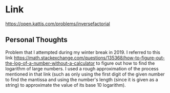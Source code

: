 # Link

https://open.kattis.com/problems/inversefactorial

## Personal Thoughts

Problem that I attempted during my winter break in 2019. I referred to this link https://math.stackexchange.com/questions/135368/how-to-figure-out-the-log-of-a-number-without-a-calculator to figure out how to find the logarithm of large numbers. I used a rough approximation of the process mentioned in that link (such as only using the first digit of the given number to find the mantissa and using the number's length (since it is given as a string) to approximate the value of its base 10 logarithm). 

